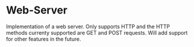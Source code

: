 # Web-Server
Implementation of a web server. Only supports HTTP and the HTTP methods currenty supported are GET and POST requests. Will add support for other features in the future.
